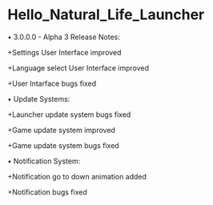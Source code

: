 # Hello_Natural_Life_Launcher
• 3.0.0.0 - Alpha 3 Release Notes:

+Settings User Interface improved

+Language select User Interface improved

+User Intarface bugs fixed

• Update Systems:  

+Launcher update system bugs fixed

+Game update system improved 

+Game update system bugs fixed 

• Notification System:

+Notification go to down animation added

+Notification bugs fixed
